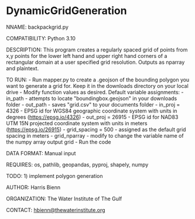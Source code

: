 # DynamicGridGeneration
NNAME:           backpackgrid.py

COMPATIBILITY:  Python 3.10

DESCRIPTION:    This program creates a regularly spaced grid of points from x,y points for the lower left hand and upper
right hand corners of a rectangular domain at a user specified grid resolution. Outputs as nparray and plaintext.

TO RUN:
    -   Run mapper.py to create a .geojson of the bounding polygon you want to generate a grid for.
        Keep it in the downloads directory on your local drive
    -   Modify function values as desired. Default variable assignments:
          -  in_path - attempts to locate "boundingbox.geojson" in your downloads folder
          -  out_path - saves "grid.csv" to your documents folder
          -  in_proj = 4326 - EPSG id for WGS84 geographic coordinate system with units in degrees
                (https://epsg.io/4326)
          -  out_proj = 26915 - EPSG id for NAD83 UTM 15N projected coordinate system with units in meters
                (https://epsg.io/26915)
          -  grid_spacing = 500 - assigned as the default grid spacing in meters
          -  grid_nparray - modify to change the variable name of the numpy array output grid
    -   Run the code

DATA FORMAT:    Manual input

REQUIRES:       os, pathlib, geopandas, pyproj, shapely, numpy

TODO:           1) implement polygon generation

AUTHOR:         Harris Bienn

ORGANIZATION:   The Water Institute of The Gulf

CONTACT:        hbienn@thewaterinstitute.org

